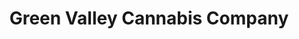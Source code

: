 ---
title: "Green Valley Cannabis Company"
url: /arnprior/green-valley-cannabis-company/
shop: Hanf
---
